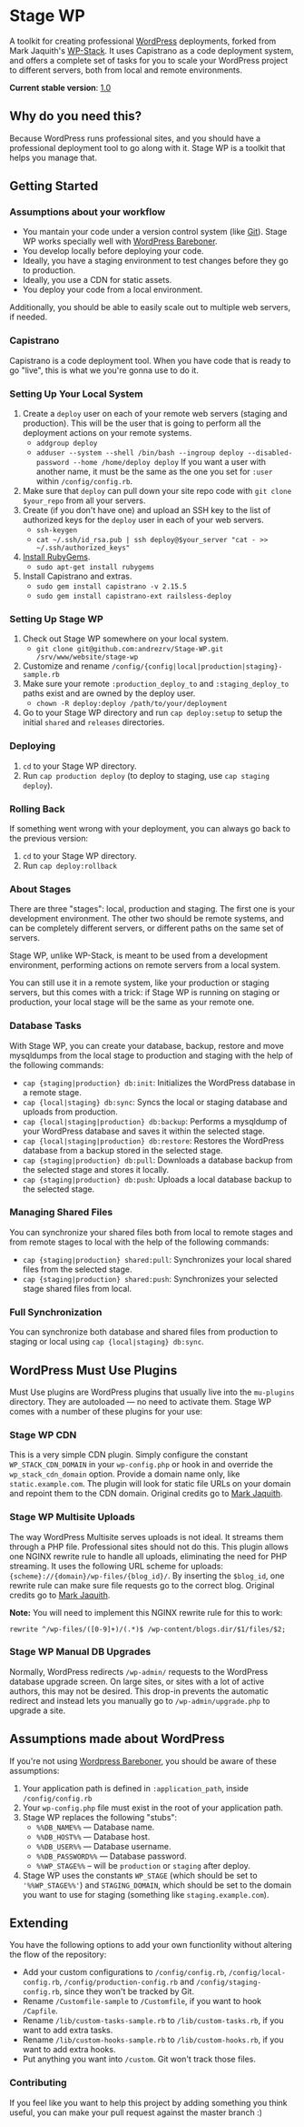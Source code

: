 # Stage WP

A toolkit for creating professional [WordPress][wp] deployments, forked from Mark Jaquith's [WP-Stack][wpstack]. It uses Capistrano as a code deployment system, and offers a complete set of tasks for you to scale your WordPress project to different servers, both from local and remote environments.

**Current stable version**: [1.0](https://github.com/andrezrv/stage-wp/tree/1.0)

## Why do you need this?

Because WordPress runs professional sites, and you should have a professional deployment tool to go along with it. Stage WP is a toolkit that helps you manage that.

## Getting Started

### Assumptions about your workflow

* You mantain your code under a version control system (like [Git](http://git-scm.com/)). Stage WP works specially well with [WordPress Bareboner][wpbareboner].
* You develop locally before deploying your code.
* Ideally, you have a staging environment to test changes before they go to production.
* Ideally, you use a CDN for static assets.
* You deploy your code from a local environment.

Additionally, you should be able to easily scale out to multiple web servers, if needed.

### Capistrano

Capistrano is a code deployment tool. When you have code that is ready to go "live", this is what we you're gonna use to do it.

### Setting Up Your Local System

1. Create a `deploy` user on each of your remote web servers (staging and production). This will be the user that is going to perform all the deployment actions on your remote systems.
	* `addgroup deploy`
	* `adduser --system --shell /bin/bash --ingroup deploy --disabled-password --home /home/deploy deploy`
	If you want a user with another name, it must be the same as the one you set for `:user` within `/config/config.rb`.
2. Make sure that `deploy` can pull down your site repo code with `git clone $your_repo` from all your servers.
3. Create (if you don't have one) and upload an SSH key to the list of authorized keys for the `deploy` user in each of your web servers.
	* `ssh-keygen`
	* `cat ~/.ssh/id_rsa.pub | ssh deploy@$your_server "cat - >> ~/.ssh/authorized_keys"`
3. [Install RubyGems][rubygems].
	* `sudo apt-get install rubygems`
4. Install Capistrano and extras.
	* `sudo gem install capistrano -v 2.15.5`
	* `sudo gem install capistrano-ext railsless-deploy`

### Setting Up Stage WP 

1. Check out Stage WP somewhere on your local system. 
	* `git clone git@github.com:andrezrv/Stage-WP.git /srv/www/website/stage-wp`
2. Customize and rename `/config/{config|local|production|staging}-sample.rb`
3. Make sure your remote `:production_deploy_to` and `:staging_deploy_to` paths exist and are owned by the deploy user. 
	* `chown -R deploy:deploy /path/to/your/deployment`
4. Go to your Stage WP directory and run `cap deploy:setup` to setup the initial `shared` and `releases` directories.

### Deploying

1. `cd` to your Stage WP directory.
2. Run `cap production deploy` (to deploy to staging, use `cap staging deploy`).

### Rolling Back

If something went wrong with your deployment, you can always go back to the previous version:

1. `cd` to your Stage WP directory.
2. Run `cap deploy:rollback`

### About Stages

There are three "stages": local, production and staging. The first one is your development environment. The other two should be remote systems, and can be completely different servers, or different paths on the same set of servers.

Stage WP, unlike WP-Stack, is meant to be used from a development environment, performing actions on remote servers from a local system.

You can still use it in a remote system, like your production or staging servers, but this comes with a trick: if Stage WP is running on staging or production, your local stage will be the same as your remote one.

### Database Tasks

With Stage WP, you can create your database, backup, restore and move mysqldumps from the local stage to production and staging with the help of the following commands:

* `cap {staging|production} db:init`: Initializes the WordPress database in a remote stage.
* `cap {local|staging} db:sync`: Syncs the local or staging database and uploads from production.
* `cap {local|staging|production} db:backup`: Performs a mysqldump of your WordPress database and saves it within the selected stage.
* `cap {local|staging|production} db:restore`: Restores the WordPress database from a backup stored in the selected stage.
* `cap {staging|production} db:pull`: Downloads a database backup from the selected stage and stores it locally.
* `cap {staging|production} db:push`: Uploads a local database backup to the selected stage.

### Managing Shared Files

You can synchronize your shared files both from local to remote stages and from remote stages to local with the help of the following commands:

* `cap {staging|production} shared:pull`: Synchronizes your local shared files from the selected stage.
* `cap {staging|production} shared:push`: Synchronizes your selected stage shared files from local.

### Full Synchronization

You can synchronize both database and shared files from production to staging or local using `cap {local|staging} db:sync`.

## WordPress Must Use Plugins

Must Use plugins are WordPress plugins that usually live into the `mu-plugins` directory. They are autoloaded — no need to activate them. Stage WP comes with a number of these plugins for your use:

### Stage WP CDN

This is a very simple CDN plugin. Simply configure the constant `WP_STACK_CDN_DOMAIN` in your `wp-config.php` or hook in and override the `wp_stack_cdn_domain` option. Provide a domain name only, like `static.example.com`. The plugin will look for static file URLs on your domain and repoint them to the CDN domain. Original credits go to [Mark Jaquith][mj].

### Stage WP Multisite Uploads

The way WordPress Multisite serves uploads is not ideal. It streams them through a PHP file. Professional sites should not do this. This plugin allows one NGINX rewrite rule to handle all uploads, eliminating the need for PHP streaming. It uses the following URL scheme for uploads: `{scheme}://{domain}/wp-files/{blog_id}/`. By inserting the `$blog_id`, one rewrite rule can make sure file requests go to the correct blog. Original credits go to [Mark Jaquith][mj].

**Note:** You will need to implement this NGINX rewrite rule for this to work:

`rewrite ^/wp-files/([0-9]+)/(.*)$ /wp-content/blogs.dir/$1/files/$2;`

### Stage WP Manual DB Upgrades

Normally, WordPress redirects `/wp-admin/` requests to the WordPress database upgrade screen. On large sites, or sites with a lot of active authors, this may not be desired. This drop-in prevents the automatic redirect and instead lets you manually go to `/wp-admin/upgrade.php` to upgrade a site.

## Assumptions made about WordPress

If you're not using [Wordpress Bareboner][wpbareboner], you should be aware of these assumptions:

1. Your application path is defined in `:application_path`, inside `/config/config.rb`
2. Your `wp-config.php` file must exist in the root of your application path.
3. Stage WP replaces the following "stubs":
	* `%%DB_NAME%%` — Database name.
	* `%%DB_HOST%%` — Database host.
	* `%%DB_USER%%` — Database username.
	* `%%DB_PASSWORD%%` — Database password.
	* `%%WP_STAGE%%` – will be `production` or `staging` after deploy.
4. Stage WP uses the constants `WP_STAGE` (which should be set to `'%%WP_STAGE%%'`) and `STAGING_DOMAIN`, which should be set to the domain you want to use for staging (something like `staging.example.com`).

## Extending

You have the following options to add your own functionlity without altering the flow of the repository:

* Add your custom configurations to `/config/config.rb`, `/config/local-config.rb`, `/config/production-config.rb` and `/config/staging-config.rb`, since they won't be tracked by Git.
* Rename `/Customfile-sample` to `/Customfile`, if you want to hook `/Capfile`.
* Rename `/lib/custom-tasks-sample.rb` to `/lib/custom-tasks.rb`, if you want to add extra tasks.
* Rename `/lib/custom-hooks-sample.rb` to `/lib/custom-hooks.rb`, if you want to add extra hooks.
* Put anything you want into `/custom`. Git won't track those files.

### Contributing
If you feel like you want to help this project by adding something you think useful, you can make your pull request against the master branch :)

[wp]: http://wordpress.org/
[wpstack]: http://github.com/markjaquith/WP-Stack
[wpbareboner]: http://github.com/andrezrv/wordpress-bareboner/
[mj]: http://github.com/markjaquith
[cap]: https://github.com/capistrano/capistrano
[rubygems]: http://rubygems.org/pages/download
